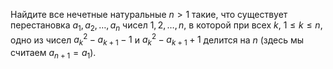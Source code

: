 Найдите все нечетные натуральные $n > 1$ такие, что существует 
перестановка $a_1, a_2, \dots, a_n$ чисел  $1, 2, \dots, n$, в которой 
при всех $k$, $1\leq k\leq n$, одно из чисел $a_k^2-a_{k+1}-1$ 
и $a_k^2-a_{k+1}+1$ делится на $n$ (здесь мы считаем $a_{n+1}=a_1$).